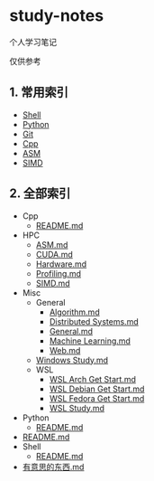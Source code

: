 # study-notes

个人学习笔记

仅供参考

## 1. 常用索引

- [Shell](./Shell/README.md)
- [Python](./Python/README.md)
- [Git](./Shell/.details/Git.md)
- [Cpp](./Cpp/README.md)
- [ASM](./HPC/ASM.md)
- [SIMD](./HPC/SIMD.md)

## 2. 全部索引

<!-- tree2md -->

- Cpp
  - [README.md](./Cpp/README.md)
- HPC
  - [ASM.md](./HPC/ASM.md)
  - [CUDA.md](./HPC/CUDA.md)
  - [Hardware.md](./HPC/Hardware.md)
  - [Profiling.md](./HPC/Profiling.md)
  - [SIMD.md](./HPC/SIMD.md)
- Misc
  - General
    - [Algorithm.md](./Misc/General/Algorithm.md)
    - [Distributed Systems.md](./Misc/General/Distributed%20Systems.md)
    - [General.md](./Misc/General/General.md)
    - [Machine Learning.md](./Misc/General/Machine%20Learning.md)
    - [Web.md](./Misc/General/Web.md)
  - [Windows Study.md](./Misc/Windows%20Study.md)
  - WSL
    - [WSL Arch Get Start.md](./Misc/WSL/WSL%20Arch%20Get%20Start.md)
    - [WSL Debian Get Start.md](./Misc/WSL/WSL%20Debian%20Get%20Start.md)
    - [WSL Fedora Get Start.md](./Misc/WSL/WSL%20Fedora%20Get%20Start.md)
    - [WSL Study.md](./Misc/WSL/WSL%20Study.md)
- Python
  - [README.md](./Python/README.md)
- [README.md](./README.md)
- Shell
  - [README.md](./Shell/README.md)
- [有意思的东西.md](./有意思的东西.md)
